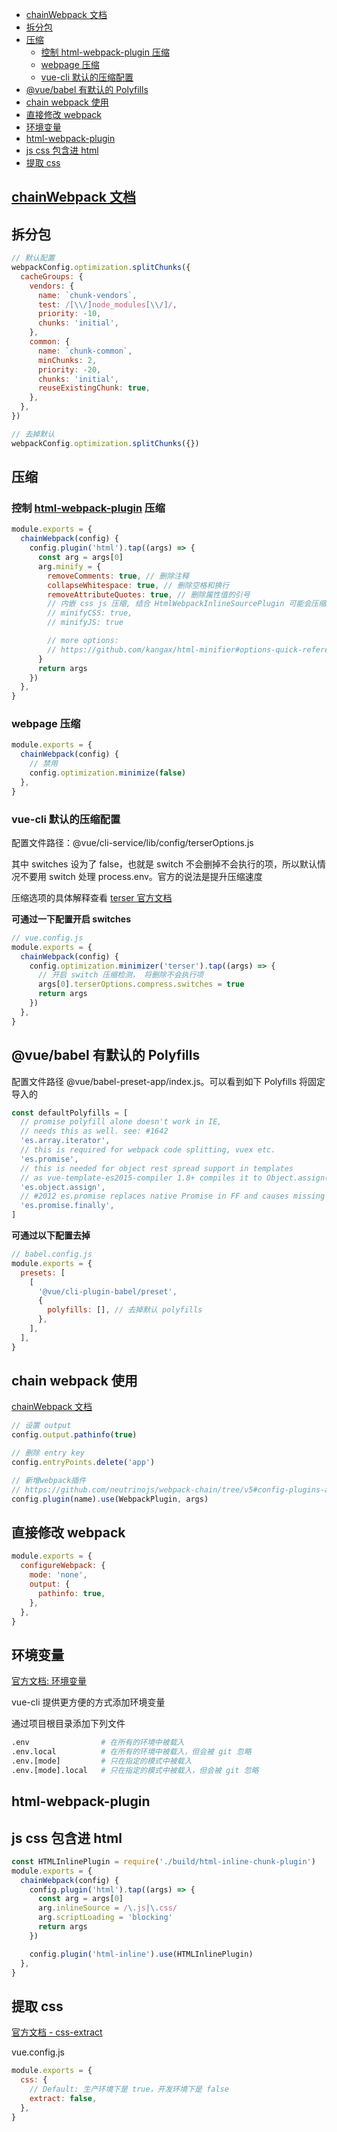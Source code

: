 - [chainWebpack 文档](#chainwebpack-文档)
- [拆分包](#拆分包)
- [压缩](#压缩)
  - [控制 html-webpack-plugin 压缩](#控制-html-webpack-plugin-压缩)
  - [webpage 压缩](#webpage-压缩)
  - [vue-cli 默认的压缩配置](#vue-cli-默认的压缩配置)
- [@vue/babel 有默认的 Polyfills](#vuebabel-有默认的-polyfills)
- [chain webpack 使用](#chain-webpack-使用)
- [直接修改 webpack](#直接修改-webpack)
- [环境变量](#环境变量)
- [html-webpack-plugin](#html-webpack-plugin)
- [js css 包含进 html](#js-css-包含进-html)
- [提取 css](#提取-css)

## [chainWebpack 文档](https://github.com/neutrinojs/webpack-chain/tree/v4)

## 拆分包

```js
// 默认配置
webpackConfig.optimization.splitChunks({
  cacheGroups: {
    vendors: {
      name: `chunk-vendors`,
      test: /[\\/]node_modules[\\/]/,
      priority: -10,
      chunks: 'initial',
    },
    common: {
      name: `chunk-common`,
      minChunks: 2,
      priority: -20,
      chunks: 'initial',
      reuseExistingChunk: true,
    },
  },
})

// 去掉默认
webpackConfig.optimization.splitChunks({})
```

## 压缩

### 控制 [html-webpack-plugin](https://www.npmjs.com/package/html-webpack-plugin) 压缩

```js
module.exports = {
  chainWebpack(config) {
    config.plugin('html').tap((args) => {
      const arg = args[0]
      arg.minify = {
        removeComments: true, // 删除注释
        collapseWhitespace: true, // 删除空格和换行
        removeAttributeQuotes: true, // 删除属性值的引号
        // 内嵌 css js 压缩, 结合 HtmlWebpackInlineSourcePlugin 可能会压缩2次，非必要还是不要设了
        // minifyCSS: true,
        // minifyJS: true

        // more options:
        // https://github.com/kangax/html-minifier#options-quick-reference
      }
      return args
    })
  },
}
```

### webpage 压缩

```js
module.exports = {
  chainWebpack(config) {
    // 禁用
    config.optimization.minimize(false)
  },
}
```

### vue-cli 默认的压缩配置

配置文件路径：@vue/cli-service/lib/config/terserOptions.js

其中 switches 设为了 false，也就是 switch 不会删掉不会执行的项，所以默认情况不要用 switch 处理 process.env。官方的说法是提升压缩速度

压缩选项的具体解释查看 [terser 官方文档](https://github.com/terser/terser)

**可通过一下配置开启 switches**

```js
// vue.config.js
module.exports = {
  chainWebpack(config) {
    config.optimization.minimizer('terser').tap((args) => {
      // 开启 switch 压缩检测， 将删除不会执行项
      args[0].terserOptions.compress.switches = true
      return args
    })
  },
}
```

## @vue/babel 有默认的 Polyfills

配置文件路径 @vue/babel-preset-app/index.js。可以看到如下 Polyfills 将固定导入的

```js
const defaultPolyfills = [
  // promise polyfill alone doesn't work in IE,
  // needs this as well. see: #1642
  'es.array.iterator',
  // this is required for webpack code splitting, vuex etc.
  'es.promise',
  // this is needed for object rest spread support in templates
  // as vue-template-es2015-compiler 1.8+ compiles it to Object.assign() calls.
  'es.object.assign',
  // #2012 es.promise replaces native Promise in FF and causes missing finally
  'es.promise.finally',
]
```

**可通过以下配置去掉**

```js
// babel.config.js
module.exports = {
  presets: [
    [
      '@vue/cli-plugin-babel/preset',
      {
        polyfills: [], // 去掉默认 polyfills
      },
    ],
  ],
}
```

## chain webpack 使用

[chainWebpack 文档](https://github.com/neutrinojs/webpack-chain/tree/v5)

```js
// 设置 output
config.output.pathinfo(true)

// 删除 entry key
config.entryPoints.delete('app')

// 新增webpack插件
// https://github.com/neutrinojs/webpack-chain/tree/v5#config-plugins-adding
config.plugin(name).use(WebpackPlugin, args)
```

## 直接修改 webpack

```js
module.exports = {
  configureWebpack: {
    mode: 'none',
    output: {
      pathinfo: true,
    },
  },
}
```

## 环境变量

[官方文档: 环境变量](https://cli.vuejs.org/zh/guide/mode-and-env.html#%E7%8E%AF%E5%A2%83%E5%8F%98%E9%87%8F)

vue-cli 提供更方便的方式添加环境变量

通过项目根目录添加下列文件

```sh
.env                # 在所有的环境中被载入
.env.local          # 在所有的环境中被载入，但会被 git 忽略
.env.[mode]         # 只在指定的模式中被载入
.env.[mode].local   # 只在指定的模式中被载入，但会被 git 忽略
```

## html-webpack-plugin

## js css 包含进 html

```js
const HTMLInlinePlugin = require('./build/html-inline-chunk-plugin')
module.exports = {
  chainWebpack(config) {
    config.plugin('html').tap((args) => {
      const arg = args[0]
      arg.inlineSource = /\.js|\.css/
      arg.scriptLoading = 'blocking'
      return args
    })

    config.plugin('html-inline').use(HTMLInlinePlugin)
  },
}
```

## 提取 css

[官方文档 - css-extract](https://cli.vuejs.org/zh/config/#css-extract)

vue.config.js

```js
module.exports = {
  css: {
    // Default: 生产环境下是 true，开发环境下是 false
    extract: false,
  },
}
```
